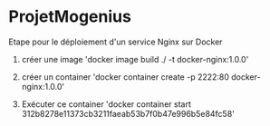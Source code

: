 # ProjetMogenius
Etape pour le déploiement d'un service Nginx sur Docker
1. créer une image 
'docker image build ./ -t docker-nginx:1.0.0'

3. créer un container 
'docker container create -p 2222:80 docker-nginx:1.0.0'

5. Exécuter ce container
'docker container start 312b8278e11373cb3211faeab53b7f0b47e996b5e84fc58'

